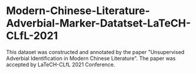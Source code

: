 # Modern-Chinese-Literature-Adverbial-Marker-Datatset-LaTeCH-CLfL-2021
This dataset was constructed and annotated by the paper "Unsupervised Adverbial Identification in Modern Chinese Literature". The paper was accepted by LaTeCH-CLfL 2021 Conference.
